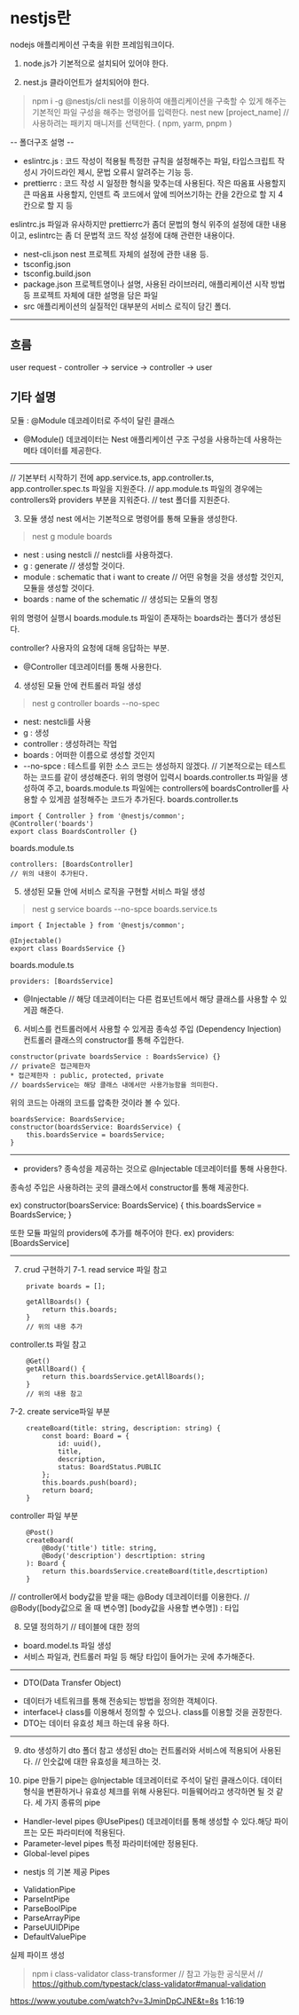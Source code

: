 # nestjs란
nodejs 애플리케이션 구축을 위한 프레임워크이다.

1. node.js가 기본적으로 설치되어 있어야 한다.

2. nest.js 클라이언트가 설치되어야 한다.
> npm i -g @nestjs/cli
nest를 이용하여 애플리케이션을 구축할 수 있게 해주는 기본적인 파일 구성을 해주는 명령어를 입력한다.
> nest new [project_name] 
// 사용하려는 패키지 매니저를 선택한다. ( npm, yarm, pnpm  )

-- 폴더구조 설명 --
- eslintrc.js : 코드 작성이 적용될 특정한 규칙을 설정해주는 파일, 타입스크립트 작성시 가이드라인 제시, 문법 오류시 알려주는 기능 등.
- prettierrc : 코드 작성 시 일정한 형식을 맞추는데 사용된다. 작은 따옴표 사용할지 큰 따옴표 사용할지, 인덴트 즉 코드에서 앞에 띄어쓰기하는 칸을 2칸으로 할 지 4칸으로 할 지 등

eslintrc.js 파일과 유사하지만 prettierrc가 좀더 문법의 형식 위주의 설정에 대한 내용이고, eslintrc는 좀 더 문법적 코드 작성 설정에 대해 관련한 내용이다. 
- nest-cli.json
nest 프로젝트 자체의 설정에 관한 내용 등.
- tsconfig.json
- tsconfig.build.json
- package.json
프로젝트명이나 설명, 사용된 라이브러리, 애플리케이션 시작 방법 등 프로젝트 자체에 대한 설명을 담은 파일
- src 
애플리케이션의 실질적인 대부분의 서비스 로직이 담긴 폴더. 
-------------------------------------------------

## 흐름
user request - controller -> service -> controller -> user 

## 기타 설명
모듈 : @Module 데코레이터로 주석이 달린 클래스
- @Module() 데코레이터는 Nest 애플리케이션 구조 구성을 사용하는데 사용하는 메타 데이터를 제공한다.
-------------------------------------------------
// 기본부터 시작하기 전에 app.service.ts, app.controller.ts, app.controller.spec.ts 파일을 지원준다.
// app.module.ts 파일의 경우에는 controllers와 providers 부분을 지워준다.
// test 폴더를 지원준다.

3. 모듈 생성
nest 에서는 기본적으로 명령어를 통해 모듈을 생성한다.
> nest g module boards
- nest : using nestcli  // nestcli를 사용하겠다.
- g : generate // 생성할 것이다.
- module : schematic that i want to create // 어떤 유형을 것을 생성할 것인지, 모듈을 생성할 것이다. 
- boards : name of the schematic // 생성되는 모듈의 명칭

위의 명령어 실행시 boards.module.ts 파일이 존재하는 boards라는 폴더가 생성된다.

controller?
사용자의 요청에 대해 응답하는 부분.
- @Controller 데코레이터를 통해 사용한다.

4. 생성된 모듈 안에 컨트롤러 파일 생성
> nest g controller boards --no-spec
- nest: nestcli를 사용
- g : 생성
- controller : 생성하려는 작업
- boards : 어떠한 이름으로 생성할 것인지
- --no-spce : 테스트를 위한 소스 코드는 생성하지 않겠다.
// 기본적으로는 테스트하는 코드를 같이 생성해준다.
위의 명령어 입력시 boards.controller.ts 파일을 생성하여 주고, boards.module.ts 파일에는 controllers에 boardsController를 사용할 수 있게끔 설정해주는 코드가 추가된다.
boards.controller.ts
```
import { Controller } from '@nestjs/common';
@Controller('boards')
export class BoardsController {}
```

boards.module.ts
```
controllers: [BoardsController]
// 위의 내용이 추가된다.
```

5. 생성된 모듈 안에 서비스 로직을 구현할 서비스 파일 생성
> nest g service boards --no-spce
boards.service.ts 
```
import { Injectable } from '@nestjs/common';

@Injectable()
export class BoardsService {}
```
boards.module.ts
```
providers: [BoardsService]
```

- @Injectable 
// 해당 데코레이터는 다른 컴포넌트에서 해당 클래스를 사용할 수 있게끔 해준다.

6. 서비스를 컨트롤러에서 사용할 수 있게끔 종속성 주입 (Dependency Injection)
컨트롤러 클래스의 constructor를 통해 주입한다.
```
constructor(private boardsService : BoardsService) {}
// private은 접근제한자
* 접근제한자 : public, protected, private
// boardsService는 해당 클래스 내에서만 사용가능함을 의미한다.
```
위의 코드는 아래의 코드를 압축한 것이라 볼 수 있다.
```
boardsService: BoardsService;
constructor(boardsService: BoardsService) {
    this.boardsService = boardsService;
}
```

--------------------------------------------
* providers?
종속성을 제공하는 것으로 @Injectable 데코레이터를 통해 사용한다.

종속성 주입은 사용하려는 곳의 클래스에서 constructor를 통해 제공한다.

ex) 
constructor(boarsService: BoardsService) {
    this.boardsService = BoardsService;
}

또한 모듈 파일의 providers에 추가를 해주어야 한다.
ex)
providers: [BoardsService]

--------------------------------------------

7. crud 구현하기
7-1. read
service 파일 참고
```
    private boards = [];

    getAllBoards() {
        return this.boards;
    }
    // 위의 내용 추가
```
controller.ts 파일 참고
```
    @Get()
    getAllBoard() {
        return this.boardsService.getAllBoards();
    }
    // 위의 내용 참고
```

7-2. create
service파일 부분
```
    createBoard(title: string, description: string) {
        const board: Board = {
            id: uuid(),
            title,
            description,
            status: BoardStatus.PUBLIC
        };
        this.boards.push(board);
        return board;
    }
```
controller 파일 부분
```
    @Post()
    createBoard(
        @Body('title') title: string,
        @Body('description') descrtiption: string
    ): Board {
        return this.boardsService.createBoard(title,descrtiption)
    }
```
// controller에서 body값을 받을 때는 @Body 데코레이터를 이용한다.
// @Body([body값으로 올 때 변수명] [body값을 사용할 변수명]) : 타입

8. 모델 정의하기
// 테이블에 대한 정의
- board.model.ts 파일 생성
- 서비스 파일과, 컨트롤러 파일 등 해당 타입이 들어가는 곳에 추가해준다.

----------------------------------------------
* DTO(Data Transfer Object)
- 데이터가 네트워크를 통해 전송되는 방법을 정의한 객체이다.
- interface나 class를 이용해서 정의할 수 있으나. class를 이용할 것을 권장한다.
- DTO는 데이터 유효성 체크 하는데 유용  하다.

----------------------------------------------

9. dto 생성하기
dto 폴더 참고
생성된 dto는 컨트롤러와 서비스에 적용되어 사용된다.
// 인숫값에 대한 유효성을 체크하는 것.

10. pipe 만들기
pipe는 @Injectable 데코레이터로 주석이 달린 클래스이다.
데이터 형식을 변환하거나 유효성 체크를 위해 사용된다.
미들웨어라고 생각하면 될 것 같다.
세 가지 종류의 pipe
- Handler-level pipes
@UsePipes() 데코레이터를 통해 생성할 수 있다.해당 파이프는 모든 파라미터에 적용된다.
- Parameter-level pipes
특정 파라미터에만 정용된다.
- Global-level pipes

* nestjs 의 기본 제공 Pipes
- ValidationPipe
- ParseIntPipe
- ParseBoolPipe
- ParseArrayPipe
- ParseUUIDPipe
- DefaultValuePipe

실제 파이프 생성
> npm i class-validator class-transformer
// 참고 가능한 공식문서
// https://github.com/typestack/class-validator#manual-validation




https://www.youtube.com/watch?v=3JminDpCJNE&t=8s
1:16:19